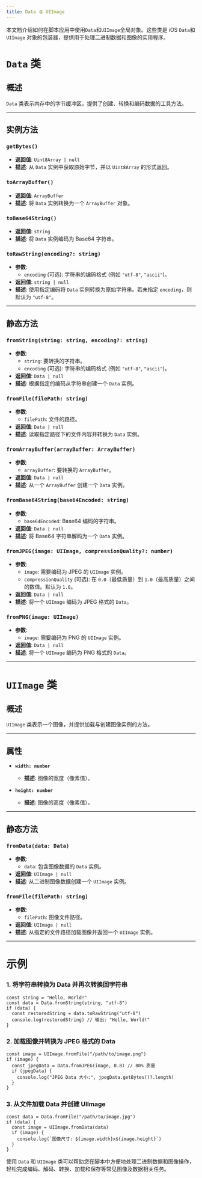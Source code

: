 ```yaml
---
title: Data 与 UIImage
---
```

本文档介绍如何在脚本应用中使用`Data`和`UIImage`全局对象。这些类是 iOS `Data`和 `UIImage` 对象的包装器，提供用于处理二进制数据和图像的实用程序。

# `Data` 类

## 概述
`Data` 类表示内存中的字节缓冲区，提供了创建、转换和编码数据的工具方法。

---

## 实例方法

### **`getBytes()`**
- **返回值**: `Uint8Array | null`
- **描述**: 从 `Data` 实例中获取原始字节，并以 `Uint8Array` 的形式返回。

### **`toArrayBuffer()`**
- **返回值**: `ArrayBuffer`
- **描述**: 将 `Data` 实例转换为一个 `ArrayBuffer` 对象。

### **`toBase64String()`**
- **返回值**: `string`
- **描述**: 将 `Data` 实例编码为 Base64 字符串。

### **`toRawString(encoding?: string)`**
- **参数**:
  - `encoding` (可选): 字符串的编码格式 (例如 `"utf-8"`, `"ascii"`)。
- **返回值**: `string | null`
- **描述**: 使用指定编码将 `Data` 实例转换为原始字符串。若未指定 `encoding`，则默认为 `"utf-8"`。

---

## 静态方法

### **`fromString(string: string, encoding?: string)`**
- **参数**:
  - `string`: 要转换的字符串。
  - `encoding` (可选): 字符串的编码格式 (例如 `"utf-8"`, `"ascii"`)。
- **返回值**: `Data | null`
- **描述**: 根据指定的编码从字符串创建一个 `Data` 实例。

### **`fromFile(filePath: string)`**
- **参数**:
  - `filePath`: 文件的路径。
- **返回值**: `Data | null`
- **描述**: 读取指定路径下的文件内容并转换为 `Data` 实例。

### **`fromArrayBuffer(arrayBuffer: ArrayBuffer)`**
- **参数**:
  - `arrayBuffer`: 要转换的 `ArrayBuffer`。
- **返回值**: `Data | null`
- **描述**: 从一个 `ArrayBuffer` 创建一个 `Data` 实例。

### **`fromBase64String(base64Encoded: string)`**
- **参数**:
  - `base64Encoded`: Base64 编码的字符串。
- **返回值**: `Data | null`
- **描述**: 将 Base64 字符串解码为一个 `Data` 实例。

### **`fromJPEG(image: UIImage, compressionQuality?: number)`**
- **参数**:
  - `image`: 需要编码为 JPEG 的 `UIImage` 实例。
  - `compressionQuality` (可选): 在 `0.0`（最低质量）到 `1.0`（最高质量）之间的数值。默认为 `1.0`。
- **返回值**: `Data | null`
- **描述**: 将一个 `UIImage` 编码为 JPEG 格式的 `Data`。

### **`fromPNG(image: UIImage)`**
- **参数**:
  - `image`: 需要编码为 PNG 的 `UIImage` 实例。
- **返回值**: `Data | null`
- **描述**: 将一个 `UIImage` 编码为 PNG 格式的 `Data`。

---

# `UIImage` 类

## 概述
`UIImage` 类表示一个图像，并提供加载与创建图像实例的方法。

---

## 属性

- **`width: number`**
  - **描述**: 图像的宽度（像素值）。
  
- **`height: number`**
  - **描述**: 图像的高度（像素值）。

---

## 静态方法

### **`fromData(data: Data)`**
- **参数**:
  - `data`: 包含图像数据的 `Data` 实例。
- **返回值**: `UIImage | null`
- **描述**: 从二进制图像数据创建一个 `UIImage` 实例。

### **`fromFile(filePath: string)`**
- **参数**:
  - `filePath`: 图像文件路径。
- **返回值**: `UIImage | null`
- **描述**: 从指定的文件路径加载图像并返回一个 `UIImage` 实例。

---

# 示例

### 1. 将字符串转换为 Data 并再次转换回字符串

```tsx
const string = "Hello, World!"
const data = Data.fromString(string, "utf-8")
if (data) {
  const restoredString = data.toRawString("utf-8")
  console.log(restoredString) // 输出: "Hello, World!"
}
```

### 2. 加载图像并转换为 JPEG 格式的 Data

```tsx
const image = UIImage.fromFile("/path/to/image.png")
if (image) {
  const jpegData = Data.fromJPEG(image, 0.8) // 80% 质量
  if (jpegData) {
    console.log("JPEG Data 大小:", jpegData.getBytes()?.length)
  }
}
```

### 3. 从文件加载 Data 并创建 UIImage

```tsx
const data = Data.fromFile("/path/to/image.jpg")
if (data) {
  const image = UIImage.fromData(data)
  if (image) {
    console.log(`图像尺寸: ${image.width}x${image.height}`)
  }
}
```

使用 `Data` 和 `UIImage` 类可以帮助您在脚本中方便地处理二进制数据和图像操作，轻松完成编码、解码、转换、加载和保存等常见图像及数据相关任务。